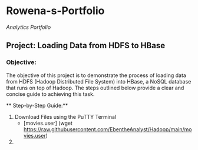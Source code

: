 # Rowena-s-Portfolio
*Analytics Portfolio*

## Project: Loading Data from HDFS to HBase

### Objective:
The objective of this project is to demonstrate the process of loading data from HDFS (Hadoop Distributed File System) into HBase, a NoSQL database that runs on top of Hadoop. The steps outlined below provide a clear and concise guide to achieving this task.

** Step-by-Step Guide:**
1. Download Files using the PuTTY Terminal
   - [movies.user] (wget https://raw.githubusercontent.com/EbentheAnalyst/Hadoop/main/movies.user)
3. 

